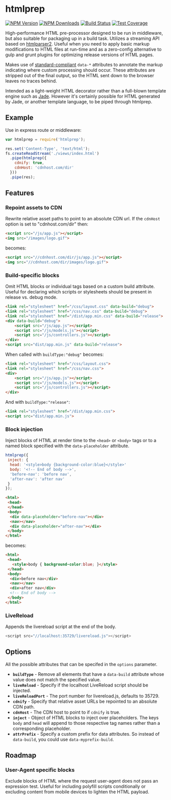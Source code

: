 # htmlprep

[![NPM Version][npm-image]][npm-url]
[![NPM Downloads][downloads-image]][downloads-url]
[![Build Status][travis-image]][travis-url]
[![Test Coverage][coveralls-image]][coveralls-url]

High-performance HTML pre-processor designed to be run in middleware, but also suitable for packaging up in a build task. Utilizes a streaming API based on [htmlparser2](https://www.npmjs.com/package/htmlparser2). Useful when you need to apply basic markup modifications to HTML files at run-time and as a zero-config alternative to gulp and grunt plugins for optimizing release versions of HTML pages.

Makes use of [standard-compliant](https://developer.mozilla.org/en-US/docs/Web/Guide/HTML/Using_data_attributes) `data-*` attributes to annotate the markup indicating where custom processing should occur. These attributes are stripped out of the final output, so the HTML sent down to the browser leaves no traces behind. 

Intended as a light-weight HTML decorator rather than a full-blown template engine such as [Jade](http://www.jade-lang.com). However it's certainly possible for HTML generated by Jade, or another template language, to be piped through htmlprep.

## Example
Use in express route or middleware:

```js
var htmlprep = require('htmlprep');

res.set('Content-Type', 'text/html');
fs.createReadStream('./views/index.html')
  .pipe(htmlprep({
    cdnify: true,
    cdnHost: 'cdnhost.com/dir'
  }))
  .pipe(res);
```

## Features
### Repoint assets to CDN
Rewrite relative asset paths to point to an absolute CDN url. If the `cdnHost` option is set to "cdnhost.com/dir" then:

```html
<script src="/js/app.js"></script>
<img src="/images/logo.gif">
```
becomes:

```html
<script src="//cdnhost.com/dir/js/app.js"></script>
<img src="//cdnhost.com/dir/images/logo.gif">
```

### Build-specific blocks
Omit HTML blocks or individual tags based on a custom build attribute. Useful for declaring which scripts or stylesheets should be present in release vs. debug mode. 

```html
<link rel="stylesheet" href="/css/layout.css" data-build="debug">
<link rel="stylesheet" href="/css/nav.css" data-build="debug">
<link rel="stylesheet" href="/dist/app.min.css" data-build="release">
<div data-build="debug">
    <script src="/js/app.js"></script>
    <script src="/js/models.js"></script>
    <script src="/js/controllers.js"></script>
</div>
<script src="dist/app.min.js" data-build="release">
```

When called with `buildType:"debug"` becomes:

```html
<link rel="stylesheet" href="/css/layout.css">
<link rel="stylesheet" href="/css/nav.css">
<div>
    <script src="/js/app.js"></script>
    <script src="/js/models.js"></script>
    <script src="/js/controllers.js"></script>
</div>
```

And with `buildType:"release"`:

```html
<link rel="stylesheet" href="/dist/app.min.css">
<script src="dist/app.min.js">
```

### Block injection
Inject blocks of HTML at render time to the `<head>` or `<body>` tags or to a named block specified with the `data-placeholder` attribute. 

```js
htmlprep({
 inject: {
  head: '<style>body {background-color:blue}</style>'
  body: '<!-- End of body -->',
  'before-nav': 'before nav',
  'after-nav': 'after nav'
 }
});
```
```html
<html>
 <head>
 </head>
 <body>
  <div data-placeholder="before-nav"></div>
  <nav></nav>
  <div data-placeholder="after-nav"></div>
 </body>
</html>
```
becomes:

```html
<html>
 <head>
   <style>body { background-color:blue; }</style>
 </head>
 <body>
  <div>before nav</div>
  <nav></nav>
  <div>after nav</div>
  <!-- End of body -->
 </body>
</html>
```

### LiveReload
Appends the livereload script at the end of the body.

```js
<script src="//localhost:35729/livereload.js"></script>
```

## Options
All the possible attributes that can be specifed in the `options` parameter.

* __`buildType`__ - Remove all elements that have a `data-build` attribute whose value does not match the specified value.
* __`liveReload`__ - Specify if the localhost LiveReload script should be injected.
* __`liveReloadPort`__ - The port number for livereload.js, defaults to 35729.
* __`cdnify`__ - Specify that relative asset URLs be repointed to an absolute CDN path.
* __`cdnHost`__ - The CDN host to point to if `cdnify` is true. 
* __`inject`__ - Object of HTML blocks to inject over placeholders. The keys `body` and `head` will append to those respective tag names rather than a corresponding placeholder.
* __`attrPrefix`__ - Specify a custom prefix for data attributes. So instead of `data-build`, you could use `data-myprefix-build`.

## Roadmap
### User-Agent specific blocks
Exclude blocks of HTML where the request user-agent does not pass an expression test. Useful for including polyfill scripts conditionally or excluding content from mobile devices to lighten the HTML payload.

[npm-image]: https://img.shields.io/npm/v/htmlprep.svg?style=flat
[npm-url]: https://npmjs.org/package/htmlprep
[travis-image]: https://img.shields.io/travis/4front/htmlprep.svg?style=flat
[travis-url]: https://travis-ci.org/4front/htmlprep
[coveralls-image]: https://img.shields.io/coveralls/4front/htmlprep.svg?style=flat
[coveralls-url]: https://coveralls.io/r/4front/htmlprep?branch=master
[downloads-image]: https://img.shields.io/npm/dm/htmlprep.svg?style=flat
[downloads-url]: https://npmjs.org/package/htmlprep
